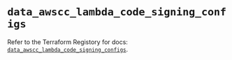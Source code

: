 # `data_awscc_lambda_code_signing_configs`

Refer to the Terraform Registory for docs: [`data_awscc_lambda_code_signing_configs`](https://registry.terraform.io/providers/hashicorp/awscc/0.70.0/docs/data-sources/lambda_code_signing_configs).

